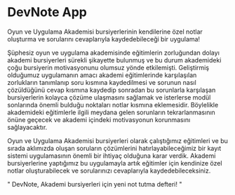 # DevNote App
Oyun ve Uygulama Akademisi bursiyerlerinin kendilerine özel notlar oluşturma ve sorularını cevaplarıyla kaydedebileceği bir uygulama!


Şüphesiz oyun ve uygulama akademisinde eğitimlerin zorluğundan dolayı akademi bursiyerleri sürekli şikayette bulunmuş ve bu durum akademideki çoğu bursiyerin motivasyonunu olumsuz yönde etkilemişti. 
Geliştirmiş olduğumuz uygulamanın amacı akademi eğitimlerinde karşılaşılan zorlukların tanımlanıp soru kısmına kaydedilmesi ve sorunun nasıl çözüldüğünü cevap kısmına kaydedip sonradan bu sorunlarla karşılaşan bursiyerlerin kolayca çözüme ulaşmasını sağlamak ve isterlerse modül sonlarında önemli bulduğu noktaları notlar kısmına eklemesidir. 
Böylelikle akademideki eğitimlerle ilgili meydana gelen sorunların tekrarlanmasının önüne geçecek ve akademi içindeki motivasyonun korunmasını sağlayacaktır.


Oyun ve Uygulama Akademisi bursiyerleri olarak çalıştığımız eğitimleri ve bu sırada aklımızda oluşan soruların çözümlerini hatırlayabileceğimiz bir kayıt sistemi uygulamasının önemli bir ihtiyaç olduğuna karar verdik. Akademi bursiyerlerine yaptığımız bu uygulamayla artık eğitimler için kendinize özel notlar oluşturabilecek ve sorularınızı cevaplarıyla kaydedebileceksiniz. 


" DevNote, Akademi bursiyerleri için yeni not tutma defteri! "

